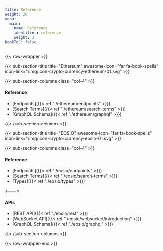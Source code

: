 ```yaml
---
title: Reference
weight: 20
menu:
  main:
    name: Reference
    identifier: reference
    weight: 3
BookToC: false
---
```



{{< row-wrapper >}}

{{< sub-section-title title="Ethereum" awesome-icon="far fa-book-spells" icon-link="/img/icon-crypto-currency-ethereum-01.svg" >}}

{{< sub-section-columns  class="col-4" >}}


#### Reference

* [Endpoints]({{< ref "./ethereum/endpoints" >}})
* [Search Terms]({{< ref "./ethereum/search-terms" >}})
* [GraphQL Schema]({{< ref "./ethereum/graphql" >}})


{{< /sub-section-columns >}}


{{< sub-section-title title="EOSIO" awesome-icon="far fa-book-spells" icon-link="/img/icon-crypto-currency-eosio-01.svg" >}}

{{< sub-section-columns class="col-4" >}}

#### Reference

* [Endpoints]({{< ref "./eosio/endpoints" >}})
* [Search Terms]({{< ref "./eosio/search-terms" >}})
* [Types]({{< ref "./eosio/types" >}})

<--->

#### APIs

* [REST API]({{< ref "./eosio/rest" >}})
* [WebSocket API]({{< ref "./eosio/websocket/introduction" >}})
* [GraphQL Schema]({{< ref "./eosio/graphql" >}})

{{< /sub-section-columns >}}

{{< row-wrapper-end >}}
